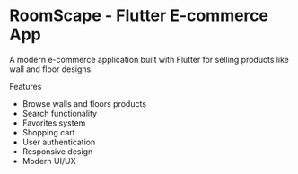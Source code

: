 # RoomScape - Flutter E-commerce App

A modern e-commerce application built with Flutter for selling products like wall and floor designs.

Features

-  Browse walls and floors products
-  Search functionality
-  Favorites system
-  Shopping cart
-  User authentication
-  Responsive design
-  Modern UI/UX


